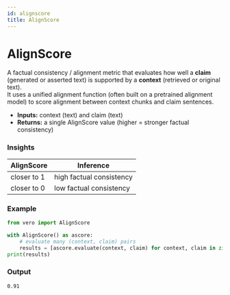 ```yaml
---
id: alignscore
title: AlignScore
---
```


# **AlignScore**

A factual consistency / alignment metric that evaluates how well a **claim** (generated or asserted text) is supported by a **context** (retrieved or original text).  
It uses a unified alignment function (often built on a pretrained alignment model) to score alignment between context chunks and claim sentences.

* **Inputs:** context (text) and claim (text)  
* **Returns:** a single AlignScore value (higher = stronger factual consistency)

### **Insights**
| AlignScore       | Inference     |
| -------------- | ------------- |
| closer to 1    | high factual consistency  |
| closer to 0    | low factual consistency  |


### **Example**
```py
from vero import AlignScore

with AlignScore() as ascore:
    # evaluate many (context, claim) pairs
    results = [ascore.evaluate(context, claim) for context, claim in zip(contexts_list, claims_list)]
print(results)
```
### **Output**
```text
0.91